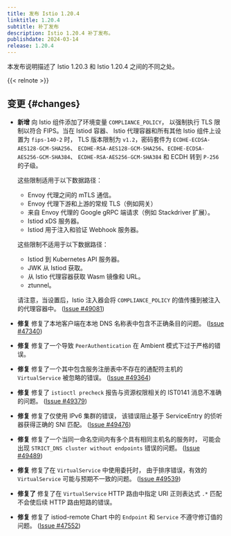 ```yaml
---
title: 发布 Istio 1.20.4
linktitle: 1.20.4
subtitle: 补丁发布
description: Istio 1.20.4 补丁发布。
publishdate: 2024-03-14
release: 1.20.4
---
```


本发布说明描述了 Istio 1.20.3 和 Istio 1.20.4 之间的不同之处。

{{< relnote >}}

## 变更 {#changes}

- **新增** 向 Istio 组件添加了环境变量 `COMPLIANCE_POLICY`，
  以强制执行 TLS 限制以符合 FIPS。当在 Istiod 容器、
  Istio 代理容器和所有其他 Istio 组件上设置为 `fips-140-2` 时，
  TLS 版本限制为 `v1.2`，密码套件为 `ECDHE-ECDSA-AES128-GCM-SHA256`、
  `ECDHE-RSA-AES128-GCM-SHA256`、`ECDHE-ECDSA-AES256-GCM-SHA384`、
  `ECDHE-RSA-AES256-GCM-SHA384` 和 ECDH 转到 `P-256` 的子级。

    这些限制适用于以下数据路径：
    * Envoy 代理之间的 mTLS 通信。
    * Envoy 代理下游和上游的常规 TLS（例如网关）
    * 来自 Envoy 代理的 Google gRPC 端请求（例如 Stackdriver 扩展）。
    * Istiod xDS 服务器。
    * Istiod 用于注入和验证 Webhook 服务器。

    这些限制不适用于以下数据路径：
    * Istiod 到 Kubernetes API 服务器。
    * JWK 从 Istiod 获取。
    * 从 Istio 代理容器获取 Wasm 镜像和 URL。
    * ztunnel。

    请注意，当设置后，Istio 注入器会将 `COMPLIANCE_POLICY`
    的值传播到被注入的代理容器中。
    ([Issue #49081](https://github.com/istio/istio/issues/49081))

- **修复** 修复了本地客户端在本地 DNS 名称表中包含不正确条目的问题。
  ([Issue #47340](https://github.com/istio/istio/issues/47340))

- **修复** 修复了一个导致 `PeerAuthentication` 在 Ambient 模式下过于严格的错误。

- **修复** 修复了一个其中包含服务注册表中不存在的通配符主机的
  `VirtualService` 被忽略的错误。
  ([Issue #49364](https://github.com/istio/istio/issues/49364))

- **修复** 修复了 `istioctl precheck` 报告与资源权限相关的 IST0141 消息不准确的问题。
  ([Issue #49379](https://github.com/istio/istio/issues/49379))

- **修复** 修复了仅使用 IPv6 集群的错误，
  该错误阻止基于 ServiceEntry 的侦听器获得正确的 SNI 匹配。
  ([Issue #49476](https://github.com/istio/istio/issues/49476))

- **修复** 修复了一个当同一命名空间内有多个具有相同主机名的服务时，
  可能会出现 `STRICT_DNS cluster without endpoints` 错误的问题。
  ([Issue #49489](https://github.com/istio/istio/issues/49489))

- **修复** 修复了在 `VirtualService` 中使用委托时，
  由于排序错误，有效的 `VirtualService` 可能与预期不一致的问题。
  ([Issue #49539](https://github.com/istio/istio/issues/49539))

- **修复了** 修复了在 `VirtualService` HTTP 路由中指定 URI
  正则表达式 `.*` 匹配不会使后续 HTTP 路由短路的错误。

- **修复** 修复了 istiod-remote Chart 中的 `Endpoint`
  和 `Service` 不遵守修订值的问题。
  ([Issue #47552](https://github.com/istio/istio/issues/47552))
